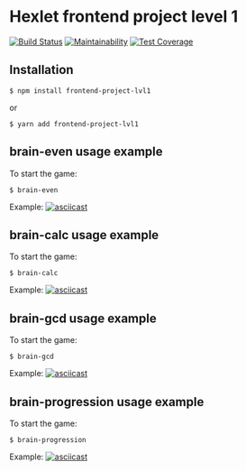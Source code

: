 Hexlet frontend project level 1
===============================
[![Build Status](https://travis-ci.org/sixnames/frontend-project-lvl1.svg?branch=master)](https://travis-ci.org/sixnames/frontend-project-lvl1)
[![Maintainability](https://api.codeclimate.com/v1/badges/2cb033b6847d7b377dba/maintainability)](https://codeclimate.com/github/sixnames/frontend-project-lvl1/maintainability)
[![Test Coverage](https://api.codeclimate.com/v1/badges/2cb033b6847d7b377dba/test_coverage)](https://codeclimate.com/github/sixnames/frontend-project-lvl1/test_coverage)

Installation
------------------
`$ npm install frontend-project-lvl1`

or

`$ yarn add frontend-project-lvl1`

brain-even usage example
------------------

To start the game:

`$ brain-even`

Example:
[![asciicast](https://asciinema.org/a/283108.svg)](https://asciinema.org/a/283108)

brain-calc usage example
------------------

To start the game:

`$ brain-calc`

Example:
[![asciicast](https://asciinema.org/a/283021.svg)](https://asciinema.org/a/283021)

brain-gcd usage example
------------------

To start the game:

`$ brain-gcd`

Example:
[![asciicast](https://asciinema.org/a/283025.svg)](https://asciinema.org/a/283025)

brain-progression usage example
------------------

To start the game:

`$ brain-progression`

Example:
[![asciicast](https://asciinema.org/a/283107.svg)](https://asciinema.org/a/283107)
